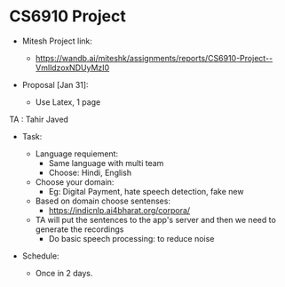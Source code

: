 # CS6910 Project

+ Mitesh Project link:
  + https://wandb.ai/miteshk/assignments/reports/CS6910-Project--VmlldzoxNDUyMzI0

+ Proposal [Jan 31]:
  + Use Latex, 1 page

TA : Tahir Javed
+ Task:
  + Language requiement:
    + Same language with multi team
    + Choose: Hindi, English
  + Choose your domain:
    + Eg: Digital Payment, hate speech detection, fake new
  + Based on domain choose sentenses:
    + https://indicnlp.ai4bharat.org/corpora/
  + TA will put the sentences to the app's server and then we need to generate the recordings
    + Do basic speech processing: to reduce noise

+ Schedule:
  + Once in 2 days.
